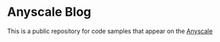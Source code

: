 Anyscale Blog
==========================
This is a public repository for code samples that appear on the [Anyscale](https://www.anyscale.com/blog)


